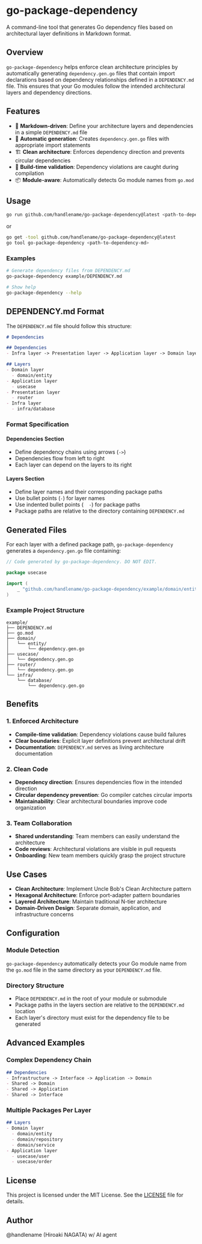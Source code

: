 # go-package-dependency

A command-line tool that generates Go dependency files based on architectural layer definitions in Markdown format.

## Overview

`go-package-dependency` helps enforce clean architecture principles by automatically generating `dependency.gen.go` files that contain import declarations based on dependency relationships defined in a `DEPENDENCY.md` file. This ensures that your Go modules follow the intended architectural layers and dependency directions.

## Features

- 📝 **Markdown-driven**: Define your architecture layers and dependencies in a simple `DEPENDENCY.md` file
- 🔄 **Automatic generation**: Creates `dependency.gen.go` files with appropriate import statements
- 🏗️ **Clean architecture**: Enforces dependency direction and prevents circular dependencies
- 🚀 **Build-time validation**: Dependency violations are caught during compilation
- 📦 **Module-aware**: Automatically detects Go module names from `go.mod`

## Usage

```bash
go run github.com/handlename/go-package-dependency@latest <path-to-dependency-md>
```

or

```bash
go get -tool github.com/handlename/go-package-dependency@latest
go tool go-package-dependency <path-to-dependency-md>
```

### Examples

```bash
# Generate dependency files from DEPENDENCY.md
go-package-dependency example/DEPENDENCY.md

# Show help
go-package-dependency --help
```

## DEPENDENCY.md Format

The `DEPENDENCY.md` file should follow this structure:

```markdown
# Dependencies

## Dependencies
- Infra layer -> Presentation layer -> Application layer -> Domain layer

## Layers
- Domain layer
  - domain/entity
- Application layer
  - usecase
- Presentation layer
  - router
- Infra layer
  - infra/database
```

### Format Specification

#### Dependencies Section
- Define dependency chains using arrows (`->`)
- Dependencies flow from left to right
- Each layer can depend on the layers to its right

#### Layers Section
- Define layer names and their corresponding package paths
- Use bullet points (`-`) for layer names
- Use indented bullet points (`  -`) for package paths
- Package paths are relative to the directory containing `DEPENDENCY.md`

## Generated Files

For each layer with a defined package path, `go-package-dependency` generates a `dependency.gen.go` file containing:

```go
// Code generated by go-package-dependency. DO NOT EDIT.

package usecase

import (
	_ "github.com/handlename/go-package-dependency/example/domain/entity"
)
```

### Example Project Structure

```
example/
├── DEPENDENCY.md
├── go.mod
├── domain/
│   └── entity/
│       └── dependency.gen.go
├── usecase/
│   └── dependency.gen.go
├── router/
│   └── dependency.gen.go
└── infra/
    └── database/
        └── dependency.gen.go
```

## Benefits

### 1. Enforced Architecture
- **Compile-time validation**: Dependency violations cause build failures
- **Clear boundaries**: Explicit layer definitions prevent architectural drift
- **Documentation**: `DEPENDENCY.md` serves as living architecture documentation

### 2. Clean Code
- **Dependency direction**: Ensures dependencies flow in the intended direction
- **Circular dependency prevention**: Go compiler catches circular imports
- **Maintainability**: Clear architectural boundaries improve code organization

### 3. Team Collaboration
- **Shared understanding**: Team members can easily understand the architecture
- **Code reviews**: Architectural violations are visible in pull requests
- **Onboarding**: New team members quickly grasp the project structure

## Use Cases

- **Clean Architecture**: Implement Uncle Bob's Clean Architecture pattern
- **Hexagonal Architecture**: Enforce port-adapter pattern boundaries
- **Layered Architecture**: Maintain traditional N-tier architecture
- **Domain-Driven Design**: Separate domain, application, and infrastructure concerns

## Configuration

### Module Detection

`go-package-dependency` automatically detects your Go module name from the `go.mod` file in the same directory as your `DEPENDENCY.md` file.

### Directory Structure

- Place `DEPENDENCY.md` in the root of your module or submodule
- Package paths in the layers section are relative to the `DEPENDENCY.md` location
- Each layer's directory must exist for the dependency file to be generated

## Advanced Examples

### Complex Dependency Chain

```markdown
## Dependencies
- Infrastructure -> Interface -> Application -> Domain
- Shared -> Domain
- Shared -> Application
- Shared -> Interface
```

### Multiple Packages Per Layer

```markdown
## Layers
- Domain layer
  - domain/entity
  - domain/repository
  - domain/service
- Application layer
  - usecase/user
  - usecase/order
```

## License

This project is licensed under the MIT License. See the [LICENSE](LICENSE) file for details.

## Author

@handlename (Hiroaki NAGATA) w/ AI agent
